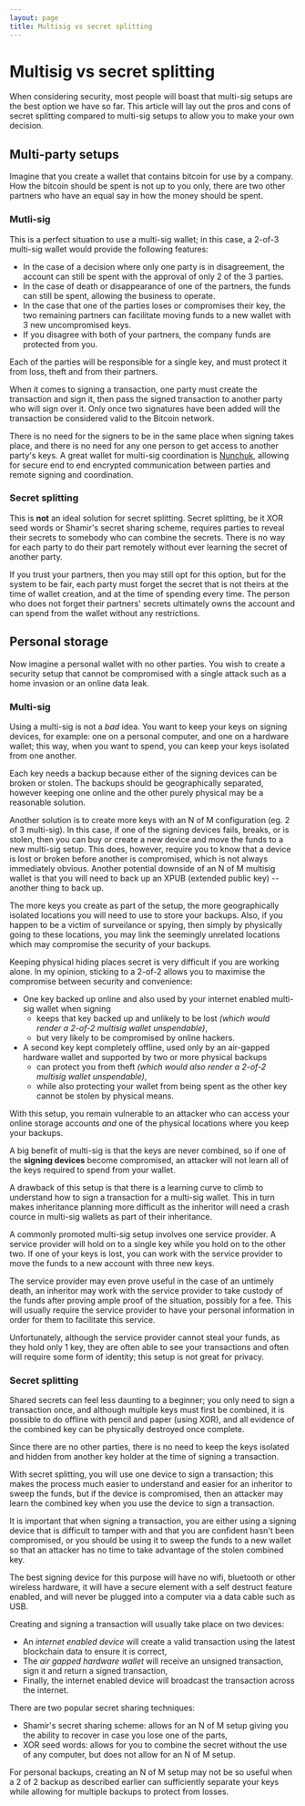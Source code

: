 ```yaml
---
layout: page
title: Multisig vs secret splitting
---
```


# Multisig vs secret splitting

When considering security, most people will boast that multi-sig setups are the best option we have so far. This article will lay out the pros and cons of secret splitting compared to multi-sig setups to allow you to make your own decision.

## Multi-party setups

Imagine that you create a wallet that contains bitcoin for use by a company. How the bitcoin should be spent is not up to you only, there are two other partners who have an equal say in how the money should be spent.

### Mutli-sig
This is a perfect situation to use a multi-sig wallet; in this case, a 2-of-3 multi-sig wallet would provide the following features:

- In the case of a decision where only one party is in disagreement, the account can still be spent with the approval of only 2 of the 3 parties.
- In the case of death or disappearance of one of the partners, the funds can still be spent, allowing the business to operate.
- In the case that one of the parties loses or compromises their key, the two remaining partners can facilitate moving funds to a new wallet with 3 new uncompromised keys.
- If you disagree with both of your partners, the company funds are protected from you.

Each of the parties will be responsible for a single key, and must protect it from loss, theft and from their partners.

When it comes to signing a transaction, one party must create the transaction and sign it, then pass the signed transaction to another party who will sign over it. Only once two signatures have been added will the transaction be considered valid to the Bitcoin network.

There is no need for the signers to be in the same place when signing takes place, and there is no need for any one person to get access to another party's keys. A great wallet for multi-sig coordination is [Nunchuk](https://nunchuk.io/), allowing for secure end to end encrypted communication between parties and remote signing and coordination.

### Secret splitting
This is **not** an ideal solution for secret splitting. Secret splitting, be it XOR seed words or Shamir's secret sharing scheme, requires parties to reveal their secrets to somebody who can combine the secrets. There is no way for each party to do their part remotely without ever learning the secret of another party.

If you trust your partners, then you may still opt for this option, but for the system to be fair, each party must forget the secret that is not theirs at the time of wallet creation, and at the time of spending every time. The person who does not forget their partners' secrets ultimately owns the account and can spend from the wallet without any restrictions.


## Personal storage

Now imagine a personal wallet with no other parties. You wish to create a security setup that cannot be compromised with a single attack such as a home invasion or an online data leak.

### Multi-sig

Using a multi-sig is not a _bad_ idea. You want to keep your keys on signing devices, for example: one on a personal computer, and one on a hardware wallet; this way, when you want to spend, you can keep your keys isolated from one another.

Each key needs a backup because either of the signing devices can be broken or stolen. The backups should be geographically separated, however keeping one online and the other purely physical may be a reasonable solution.

Another solution is to create more keys with an N of M configuration (eg. 2 of 3 multi-sig). In this case, if one of the signing devices fails, breaks, or is stolen, then you can buy or create a new device and move the funds to a new multi-sig setup. This does, however, require you to know that a device is lost or broken before another is compromised, which is not always immediately obvious. Another potential downside of an N of M multisig wallet is that you will need to back up an XPUB (extended public key) -- another thing to back up.

The more keys you create as part of the setup, the more geographically isolated locations you will need to use to store your backups. Also, if you happen to be a victim of surveilance or spying, then simply by physically going to these locations, you may link the seemingly unrelated locations which may compromise the security of your backups.

Keeping physical hiding places secret is very difficult if you are working alone. In my opinion, sticking to a 2-of-2 allows you to maximise the compromise between security and convenience: 

- One key backed up online and also used by your internet enabled multi-sig wallet when signing
  - keeps that key backed up and unlikely to be lost _(which would render a 2-of-2 multisig wallet unspendable)_, 
  - but very likely to be compromised by online hackers.
- A second key kept completely offline, used only by an air-gapped hardware wallet and supported by two or more physical backups 
  - can protect you from theft _(which would also render a 2-of-2 multisig wallet unspendable)_,
  - while also protecting your wallet from being spent as the other key cannot be stolen by physical means.

With this setup, you remain vulnerable to an attacker who can access your online storage accounts _and_ one of the physical locations where you keep your backups.

A big benefit of multi-sig is that the keys are never combined, so if one of the **signing devices** become compromised, an attacker will not learn all of the keys required to spend from your wallet.

A drawback of this setup is that there is a learning curve to climb to understand how to sign a transaction for a multi-sig wallet. This in turn makes inheritance planning more difficult as the inheritor will need a crash cource in multi-sig wallets as part of their inheritance.

A commonly promoted multi-sig setup involves one service provider. A service provider will hold on to a single key while you hold on to the other two. If one of your keys is lost, you can work with the service provider to move the funds to a new account with three new keys. 

The service provider may even prove useful in the case of an untimely death, an inheritor may work with the service provider to take custody of the funds after proving ample proof of the situation, possibly for a fee. This will usually require the service provider to have your personal information in order for them to facilitate this service.

Unfortunately, although the service provider cannot steal your funds, as they hold only 1 key, they are often able to see your transactions and often will require some form of identity; this setup is not great for privacy.

### Secret splitting

Shared secrets can feel less daunting to a beginner; you only need to sign a transaction once, and although multiple keys must first be combined, it is possible to do offline with pencil and paper (using XOR), and all evidence of the combined key can be physically destroyed once complete.

Since there are no other parties, there is no need to keep the keys isolated and hidden from another key holder at the time of signing a transaction.

With secret splitting, you will use one device to sign a transaction; this makes the process much easier to understand and easier for an inheritor to sweep the funds, but if the device is compromised, then an attacker may learn the combined key when you use the device to sign a transaction.

It is important that when signing a transaction, you are either using a signing device that is difficult to tamper with and that you are confident hasn't been compromised, or you should be using it to sweep the funds to a new wallet so that an attacker has no time to take advantage of the stolen combined key.

The best signing device for this purpose will have no wifi, bluetooth or other wireless hardware, it will have a secure element with a self destruct feature enabled, and will never be plugged into a computer via a data cable such as USB.

Creating and signing a transaction will usually take place on two devices:

- An _internet enabled device_ will create a valid transaction using the latest blockchain data to ensure it is correct,
- The _air gapped hardware wallet_ will receive an unsigned transaction, sign it and return a signed transaction,
- Finally, the internet enabled device will broadcast the transaction across the internet.

There are two popular secret sharing techniques:

- Shamir's secret sharing scheme: allows for an N of M setup giving you the ability to recover in case you lose one of the parts,
- XOR seed words: allows for you to combine the secret without the use of any computer, but does not allow for an N of M setup.

For personal backups, creating an N of M setup may not be so useful when a 2 of 2 backup as described earlier can sufficiently separate your keys while allowing for multiple backups to protect from losses.

